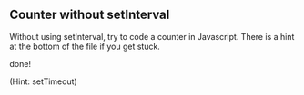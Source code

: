 ## Counter without setInterval

Without using setInterval, try to code a counter in Javascript. There is a hint at the bottom of the file if you get stuck.




done!



































































(Hint: setTimeout)